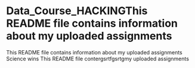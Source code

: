 # Data_Course_HACKINGThis README file contains information about my uploaded assignments
This README file contains information about my uploaded assignments
Science wins
This README file contergsrtfgsrtgmy uploaded assignments
